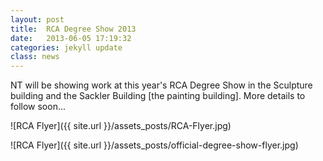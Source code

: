 ```yaml
---
layout: post
title:  RCA Degree Show 2013
date:   2013-06-05 17:19:32
categories: jekyll update
class: news
---
```


NT will be showing work at this year's RCA Degree Show in the Sculpture building and the Sackler Building [the painting building]. More details to follow soon...

![RCA Flyer]({{ site.url }}/assets_posts/RCA-Flyer.jpg) 

![RCA Flyer]({{ site.url }}/assets_posts/official-degree-show-flyer.jpg) 

